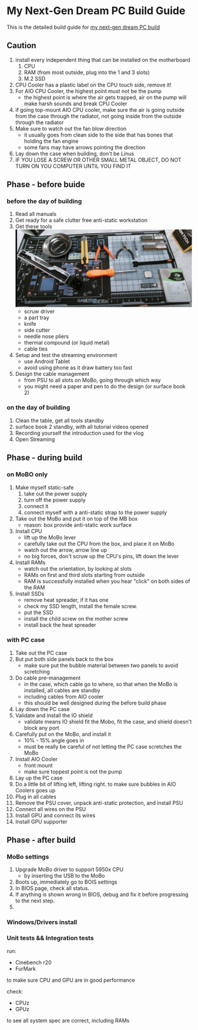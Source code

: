 # My Next-Gen Dream PC Build Guide

This is the detailed build guide for [my next-gen dream PC build](https://ca.pcpartpicker.com/user/CXwudi/saved/#view=MqFGGX)
## Caution

1. install every independent thing that can be installed on the motherboard
   1. CPU
   2. RAM (from most outside, plug into the 1 and 3 slots)
   3. M.2 SSD
2. CPU Cooler has a plastic label on the CPU touch side, remove it!
3. For AIO CPU Cooler, the highest point must not be the pump
   - the highest point is where the air gets trapped, air on the pump will make harsh sounds and break CPU Cooler
4. if going top-mount AIO CPU cooler, make sure the air is going outside from the case through the radiator, not going inside from the outside through the radiator
5. Make sure to watch out the fan blow direction
   - it usually goes from clean side to the side that has bones that holding the fan engine
   - some fans may have arrows pointing the direction
6. Lay down the case when building, don't be Linus
7. IF YOU LOSE A SCREW OR OTHER SMALL METAL OBJECT, DO NOT TURN ON YOU COMPUTER UNTIL YOU FIND IT

## Phase - before buide

### before the day of building

1. Read all manuals
2. Get ready for a safe clutter free anti-static workstation
3. Get these tools
![tools](./Screenshot%202021-08-11%20001202.png)
   - scruw driver
   - a part tray
   - knife
   - side cutter
   - needle nose pliers
   - thermal compound (or liquid metal)
   - cable ties
4. Setup and test the streaming environment
   - use Android Tablet
   - avoid using phone as it draw battery too fast
5. Design the cable management
   - from PSU to all slots on MoBo, going through which way
   - you might need a paper and pen to do the design (or surface book 2)

### on the day of building

1. Clean the table, get all tools standby
2. surface book 2 standby, with all tutorial videos opened
3. Recording yourself the introduction used for the vlog
4. Open Streaming

## Phase - during build

### on MoBO only

1. Make myself static-safe
   1. take out the power supply
   2. turn off the power supply
   3. connect it
   4. connect myself with a anti-static strap to the power supply
2. Take out the MoBo and put it on top of the MB box
   - reason: box provide anti-static work surface
3. Install CPU
   - lift up the MoBo lever
   - carefully take out the CPU from the box, and place it on MoBo
   - watch out the arrow, arrow line up
   - no big forces, don't scruw up the CPU's pins, lift down the lever
4. Install RAMs
   - watch out the orientation, by looking at slots
   - RAMs on first and third slots starting from outside
   - RAM is successfully installed when you hear "click" on both sides of the RAM
5. Install SSDs
   - remove heat spreader, if it has one
   - check my SSD length, install the female screw.
   - put the SSD
   - install the child screw on the mother screw 
   - install back the heat spreader

### with PC case

1. Take out the PC case
2. But put both side panels back to the box
   - make sure put the bubble material between two panels to avoid scretching
3. Do cable pre-management
   - in the case, which cable go to where, so that when the MoBo is installed, all cables are standby
   - including cables from AIO cooler
   - this should be well designed during the before build phase
4. Lay down the PC case
5. Validate and install the IO shield
   - validate means IO shield fit the Mobo, fit the case, and shield doesn't block any port
6. Carefully put on the MoBo, and install it
   - 10% - 15% angle goes in
   - must be really be careful of not letting the PC case scretches the MoBo
7. Install AIO Cooler
   - front mount
   - make sure toppest point is not the pump
8. Lay up the PC case
9. Do a little bit of lifting left, lifting right. to make sure bubbles in AIO Coolers goes up
10. Plug in all cables
11. Remove the PSU cover, unpack anti-static protection, and install PSU
12. Connect all wires on the PSU
13. Install GPU and connect its wires
14. Install GPU supporter

## Phase - after build

### MoBo settings

1. Upgrade MoBo driver to support 5950x CPU
   - by inserting the USB to the MoBo
2. Boots up, immediately go to BOIS settings
3. In BIOS page, check all status.
4. If anything is shown wrong in BIOS, debug and fix it before progressing to the next step.
5. 

### Windows/Drivers install

### Unit tests && Integration tests

run:

- Cinebench r20
- FurMark

to make sure CPU and GPU are in good performance

check:

- CPUz
- GPUz

to see all system spec are correct, including RAMs

